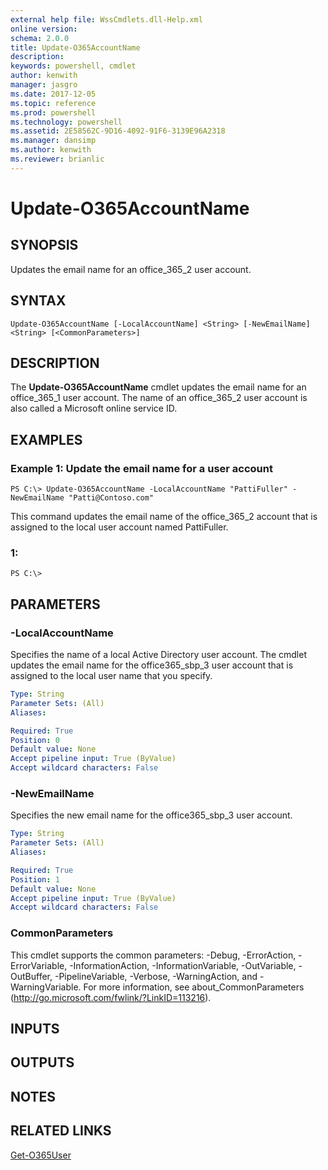 ```yaml
---
external help file: WssCmdlets.dll-Help.xml
online version: 
schema: 2.0.0
title: Update-O365AccountName
description: 
keywords: powershell, cmdlet
author: kenwith
manager: jasgro
ms.date: 2017-12-05
ms.topic: reference
ms.prod: powershell
ms.technology: powershell
ms.assetid: 2E58562C-9D16-4092-91F6-3139E96A2318
ms.manager: dansimp
ms.author: kenwith
ms.reviewer: brianlic
---
```


# Update-O365AccountName

## SYNOPSIS
Updates the email name for an office_365_2 user account.

## SYNTAX

```
Update-O365AccountName [-LocalAccountName] <String> [-NewEmailName] <String> [<CommonParameters>]
```

## DESCRIPTION
The **Update-O365AccountName** cmdlet updates the email name for an office_365_1 user account.
The name of an office_365_2 user account is also called a Microsoft online service ID.

## EXAMPLES

### Example 1: Update the email name for a user account
```
PS C:\> Update-O365AccountName -LocalAccountName "PattiFuller" -NewEmailName "Patti@Contoso.com"
```

This command updates the email name of the office_365_2 account that is assigned to the local user account named PattiFuller.

### 1:
```
PS C:\>
```

## PARAMETERS

### -LocalAccountName
Specifies the name of a local Active Directory user account.
The cmdlet updates the email name for the office365_sbp_3 user account that is assigned to the local user name that you specify.

```yaml
Type: String
Parameter Sets: (All)
Aliases: 

Required: True
Position: 0
Default value: None
Accept pipeline input: True (ByValue)
Accept wildcard characters: False
```

### -NewEmailName
Specifies the new email name for the office365_sbp_3 user account.

```yaml
Type: String
Parameter Sets: (All)
Aliases: 

Required: True
Position: 1
Default value: None
Accept pipeline input: True (ByValue)
Accept wildcard characters: False
```

### CommonParameters
This cmdlet supports the common parameters: -Debug, -ErrorAction, -ErrorVariable, -InformationAction, -InformationVariable, -OutVariable, -OutBuffer, -PipelineVariable, -Verbose, -WarningAction, and -WarningVariable. For more information, see about_CommonParameters (http://go.microsoft.com/fwlink/?LinkID=113216).

## INPUTS

## OUTPUTS

## NOTES

## RELATED LINKS

[Get-O365User](./Get-O365User.md)


